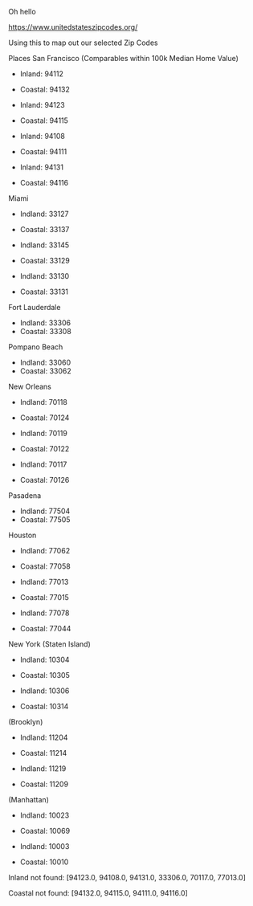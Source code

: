 Oh hello

https://www.unitedstateszipcodes.org/

Using this to map out our selected Zip Codes


Places
San Francisco (Comparables within 100k Median Home Value)
- Inland: 94112
- Coastal: 94132

- Inland: 94123
- Coastal: 94115

- Inland: 94108
- Coastal: 94111

- Inland: 94131
- Coastal: 94116

Miami
- Indland: 33127
- Coastal: 33137

- Indland: 33145
- Coastal: 33129

- Indland: 33130
- Coastal: 33131

Fort Lauderdale
- Indland: 33306
- Coastal: 33308

Pompano Beach
- Indland: 33060
- Coastal: 33062

New Orleans

- Indland: 70118
- Coastal: 70124

- Indland: 70119
- Coastal: 70122

- Indland: 70117
- Coastal: 70126

Pasadena
- Indland: 77504
- Coastal: 77505

Houston
- Indland: 77062
- Coastal: 77058

- Indland: 77013
- Coastal: 77015

- Indland: 77078
- Coastal: 77044

New York
(Staten Island)
- Indland: 10304
- Coastal: 10305

- Indland: 10306
- Coastal: 10314

(Brooklyn)
- Indland: 11204
- Coastal: 11214

- Indland: 11219
- Coastal: 11209

(Manhattan)
- Indland: 10023
- Coastal: 10069

- Indland: 10003
- Coastal: 10010


Inland not found: [94123.0, 94108.0, 94131.0, 33306.0, 70117.0, 77013.0] 

Coastal not found: [94132.0, 94115.0, 94111.0, 94116.0]